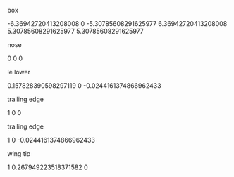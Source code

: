 
box

-6.36942720413208008 0 -5.30785608291625977
6.36942720413208008 5.30785608291625977 5.30785608291625977

nose

0 0 0

le lower

0.157828390598297119 0 -0.0244161374866962433

trailing edge

1 0 0

trailing edge

1 0 -0.0244161374866962433

wing tip

1 0.267949223518371582 0